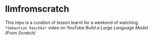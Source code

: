 # llmfromscratch
This repo is a curation of lesson learnt for a weekend of watching `*Sebastian Raschka*` video on YouTube *Build a Large Language Model (From Scratch)*
